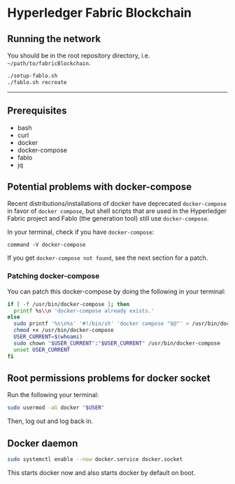 # Hyperledger Fabric Blockchain

## Running the network

You should be in the root repository directory, i.e. `~/path/to/fabricBlockchain`.

```sh
./setup-fablo.sh
./fablo.sh recreate
```

---

## Prerequisites

- bash
- curl
- docker
- docker-compose
- fablo
- jq

## Potential problems with docker-compose

Recent distributions/installations of docker have deprecated `docker-compose` in favor of `docker compose`,
but shell scripts that are used in the Hyperledger Fabric project and Fablo (the generation tool) still use `docker-compose`.

In your terminal, check if you have `docker-compose`:

```
command -V docker-compose
```

If you get `docker-compose not found`, see the next section for a patch.

### Patching docker-compose

You can patch this docker-compose by doing the following in your terminal:

```sh
if [ -f /usr/bin/docker-compose ]; then
  printf %s\\n 'docker-compose already exists.'
else
  sudo printf '%s\n%s' '#!/bin/sh' 'docker compose "$@"' > /usr/bin/docker-compose
  chmod +x /usr/bin/docker-compose
  USER_CURRENT=$(whoami)
  sudo chown "$USER_CURRENT":"$USER_CURRENT" /usr/bin/docker-compose
  unset USER_CURRENT
fi
```

## Root permissions problems for docker socket

Run the following your terminal:

```sh
sudo usermod -aG docker "$USER"
```

Then, log out and log back in.

## Docker daemon

```sh
sudo systemctl enable --now docker.service docker.socket
```

This starts docker now and also starts docker by default on boot.